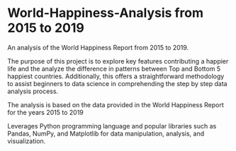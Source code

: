 # World-Happiness-Analysis from 2015 to 2019

An analysis of the World Happiness Report from 2015 to 2019.

The purpose of this project is to explore key features contributing a happier life and the analyze the difference in patterns between Top and Bottom 5 happiest countries. Additionally, this offers a straightforward methodology to assist beginners to data science in comprehending the step by step data analysis process.

The analysis is based on the data provided in the World Happiness Report for the years 2015 to 2019

Leverages Python programming language and popular libraries such as Pandas, NumPy, and Matplotlib for data manipulation, analysis, and visualization.

